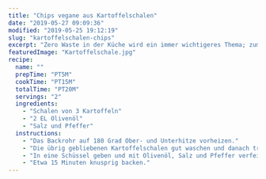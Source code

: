 ```yaml
---
title: "Chips vegane aus Kartoffelschalen"
date: "2019-05-27 09:09:36"
modified: "2019-05-25 19:12:19"
slug: "kartoffelschalen-chips"
excerpt: "Zero Waste in der Küche wird ein immer wichtigeres Thema; zum Glück lassen sich aus den meisten Gemüse Resten noch schmackhafte Gerichte zaubern. So wie diese leckeren Chips aus Kartoffelschalen zum Beispiel. "
featuredImage: "Kartoffelschale.jpg"
recipe:
  name: ""
  prepTime: "PT5M"
  cookTime: "PT15M"
  totalTime: "PT20M"
  servings: "2"
  ingredients:
    - "Schalen von 3 Kartoffeln"
    - "2 EL Olivenöl"
    - "Salz und Pfeffer"
  instructions:
    - "Das Backrohr auf 180 Grad Ober- und Unterhitze vorheizen."
    - "Die übrig gebliebenen Kartoffelschalen gut waschen und danach trocken tupfen."
    - "In eine Schüssel geben und mit Olivenöl, Salz und Pfeffer verfeinern. Mit beiden Händen gut durchmischen und auf ein mit Backpapier ausgelegtes Blech leeren. Gleichmäßig verteilen und ins Rohr schieben."
    - "Etwa 15 Minuten knusprig backen."
---
```


